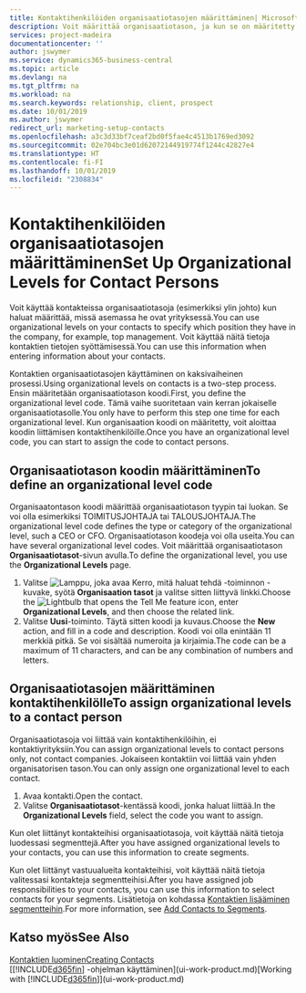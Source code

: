 ```yaml
---
title: Kontaktihenkilöiden organisaatiotasojen määrittäminen| Microsoft Docs
description: Voit määrittää organisaatiotason, ja kun se on määritetty kontaktille, voit ilmaista sen avulla, mikä on kontaktin asema yrityksessä (esimerkiksi ylin johto).
services: project-madeira
documentationcenter: ''
author: jswymer
ms.service: dynamics365-business-central
ms.topic: article
ms.devlang: na
ms.tgt_pltfrm: na
ms.workload: na
ms.search.keywords: relationship, client, prospect
ms.date: 10/01/2019
ms.author: jswymer
redirect_url: marketing-setup-contacts
ms.openlocfilehash: a3c3d33bf7ceaf2bd0f5fae4c4513b1769ed3092
ms.sourcegitcommit: 02e704bc3e01d62072144919774f1244c42827e4
ms.translationtype: HT
ms.contentlocale: fi-FI
ms.lasthandoff: 10/01/2019
ms.locfileid: "2308834"
---
```

# <a name="set-up-organizational-levels-for-contact-persons"></a><span data-ttu-id="18ff4-103">Kontaktihenkilöiden organisaatiotasojen määrittäminen</span><span class="sxs-lookup"><span data-stu-id="18ff4-103">Set Up Organizational Levels for Contact Persons</span></span>
<span data-ttu-id="18ff4-104">Voit käyttää kontakteissa organisaatiotasoja (esimerkiksi ylin johto) kun haluat määrittää, missä asemassa he ovat yrityksessä.</span><span class="sxs-lookup"><span data-stu-id="18ff4-104">You can use organizational levels on your contacts to specify which position they have in the company, for example, top management.</span></span> <span data-ttu-id="18ff4-105">Voit käyttää näitä tietoja kontaktien tietojen syöttämisessä.</span><span class="sxs-lookup"><span data-stu-id="18ff4-105">You can use this information when entering information about your contacts.</span></span>

<span data-ttu-id="18ff4-106">Kontaktien organisaatiotasojen käyttäminen on kaksivaiheinen prosessi.</span><span class="sxs-lookup"><span data-stu-id="18ff4-106">Using organizational levels on contacts is a two-step process.</span></span> <span data-ttu-id="18ff4-107">Ensin määritetään organisaatiotason koodi.</span><span class="sxs-lookup"><span data-stu-id="18ff4-107">First, you define the organizational level code.</span></span> <span data-ttu-id="18ff4-108">Tämä vaihe suoritetaan vain kerran jokaiselle organisaatiotasolle.</span><span class="sxs-lookup"><span data-stu-id="18ff4-108">You only have to perform this step one time for each organizational level.</span></span> <span data-ttu-id="18ff4-109">Kun organisaation koodi on määritetty, voit aloittaa koodin liittämisen kontaktihenkilöille.</span><span class="sxs-lookup"><span data-stu-id="18ff4-109">Once you have an organizational level code, you can start to assign the code to contact persons.</span></span>

## <a name="to-define-an-organizational-level-code"></a><span data-ttu-id="18ff4-110">Organisaatiotason koodin määrittäminen</span><span class="sxs-lookup"><span data-stu-id="18ff4-110">To define an organizational level code</span></span>
<span data-ttu-id="18ff4-111">Organisaatontason koodi määrittää organisaatiotason tyypin tai luokan. Se voi olla esimerkiksi TOIMITUSJOHTAJA tai TALOUSJOHTAJA.</span><span class="sxs-lookup"><span data-stu-id="18ff4-111">The organizational level code defines the type or category of the organizational level, such a CEO  or CFO.</span></span> <span data-ttu-id="18ff4-112">Organisaatiotason koodeja voi olla useita.</span><span class="sxs-lookup"><span data-stu-id="18ff4-112">You can have several organizational level codes.</span></span> <span data-ttu-id="18ff4-113">Voit määrittää organisaatiotason **Organisaatiotasot**-sivun avulla.</span><span class="sxs-lookup"><span data-stu-id="18ff4-113">To define the organizational level, you use the **Organizational Levels** page.</span></span>

1. <span data-ttu-id="18ff4-114">Valitse ![Lamppu, joka avaa Kerro, mitä haluat tehdä -toiminnon](media/ui-search/search_small.png "Kerro, mitä haluat tehdä") -kuvake, syötä **Organisaation tasot** ja valitse sitten liittyvä linkki.</span><span class="sxs-lookup"><span data-stu-id="18ff4-114">Choose the ![Lightbulb that opens the Tell Me feature](media/ui-search/search_small.png "Tell me what you want to do") icon, enter **Organizational Levels**, and then choose the related link.</span></span>
2. <span data-ttu-id="18ff4-115">Valitse **Uusi**-toiminto. Täytä sitten koodi ja kuvaus.</span><span class="sxs-lookup"><span data-stu-id="18ff4-115">Choose the **New** action, and fill in a code and description.</span></span> <span data-ttu-id="18ff4-116">Koodi voi olla enintään 11 merkkiä pitkä. Se voi sisältää numeroita ja kirjaimia.</span><span class="sxs-lookup"><span data-stu-id="18ff4-116">The code can be a maximum of 11 characters, and can be any combination of numbers and letters.</span></span>

## <a name="to-assign-organizational-levels-to-a-contact-person"></a><span data-ttu-id="18ff4-117">Organisaatiotasojen määrittäminen kontaktihenkilölle</span><span class="sxs-lookup"><span data-stu-id="18ff4-117">To assign organizational levels to a contact person</span></span>
<span data-ttu-id="18ff4-118">Organisaatiotasoja voi liittää vain kontaktihenkilöihin, ei kontaktiyrityksiin.</span><span class="sxs-lookup"><span data-stu-id="18ff4-118">You can assign organizational levels to contact persons only, not contact companies.</span></span> <span data-ttu-id="18ff4-119">Jokaiseen kontaktiin voi liittää vain yhden organisatorisen tason.</span><span class="sxs-lookup"><span data-stu-id="18ff4-119">You can only assign one organizational level to each contact.</span></span>

1. <span data-ttu-id="18ff4-120">Avaa kontakti.</span><span class="sxs-lookup"><span data-stu-id="18ff4-120">Open the contact.</span></span>
2. <span data-ttu-id="18ff4-121">Valitse **Organisaatiotasot**-kentässä koodi, jonka haluat liittää.</span><span class="sxs-lookup"><span data-stu-id="18ff4-121">In the **Organizational Levels** field, select the code you want to assign.</span></span>

<span data-ttu-id="18ff4-122">Kun olet liittänyt kontakteihisi organisaatiotasoja, voit käyttää näitä tietoja luodessasi segmenttejä.</span><span class="sxs-lookup"><span data-stu-id="18ff4-122">After you have assigned organizational levels to your contacts, you can use this information to create segments.</span></span>

<span data-ttu-id="18ff4-123">Kun olet liittänyt vastuualueita kontakteihisi, voit käyttää näitä tietoja valitessasi kontakteja segmentteihisi.</span><span class="sxs-lookup"><span data-stu-id="18ff4-123">After you have assigned job responsibilities to your contacts, you can use this information to select contacts for your segments.</span></span> <span data-ttu-id="18ff4-124">Lisätietoja on kohdassa [Kontaktien lisääminen segmentteihin](marketing-add-contact-segment.md).</span><span class="sxs-lookup"><span data-stu-id="18ff4-124">For more information, see [Add Contacts to Segments](marketing-add-contact-segment.md).</span></span>

## <a name="see-also"></a><span data-ttu-id="18ff4-125">Katso myös</span><span class="sxs-lookup"><span data-stu-id="18ff4-125">See Also</span></span>
[<span data-ttu-id="18ff4-126">Kontaktien luominen</span><span class="sxs-lookup"><span data-stu-id="18ff4-126">Creating Contacts</span></span>](marketing-create-contact-companies.md)  
<span data-ttu-id="18ff4-127">[[!INCLUDE[d365fin](includes/d365fin_md.md)] -ohjelman käyttäminen](ui-work-product.md)</span><span class="sxs-lookup"><span data-stu-id="18ff4-127">[Working with [!INCLUDE[d365fin](includes/d365fin_md.md)]](ui-work-product.md)</span></span>  
